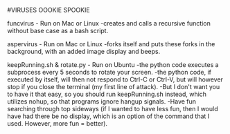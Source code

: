 #VIRUSES OOOKIE SPOOKIE

funcvirus - Run on Mac or Linux
-creates and calls a recursive function without base case as a bash script.

aspervirus - Run on Mac or Linux
-forks itself and puts these forks in the background, with an added image display and beeps.

keepRunning.sh & rotate.py - Run on Ubuntu
-the python code executes a subprocess every 5 seconds to rotate your screen.
-the python code, if executed by itself, will then not respond to Ctrl-C or Ctrl-V, but will however stop if you close the terminal (my first line of attack).
-But I don't want you to have it that easy, so you should run keepRunning.sh instead, which utilizes nohup, so that programs ignore hangup signals.
-Have fun searching through top sideways (if I wanted to have less fun, then I would have had there be no display, which is an option of the command that I used. However, more fun = better).
